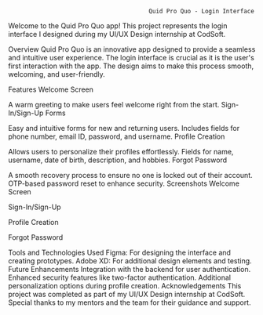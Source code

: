                                             Quid Pro Quo - Login Interface


Welcome to the Quid Pro Quo app! This project represents the login interface I designed during my UI/UX Design internship at CodSoft.

Overview
Quid Pro Quo is an innovative app designed to provide a seamless and intuitive user experience. The login interface is crucial as it is the user's first interaction with the app. The design aims to make this process smooth, welcoming, and user-friendly.

Features
Welcome Screen

A warm greeting to make users feel welcome right from the start.
Sign-In/Sign-Up Forms

Easy and intuitive forms for new and returning users.
Includes fields for phone number, email ID, password, and username.
Profile Creation

Allows users to personalize their profiles effortlessly.
Fields for name, username, date of birth, description, and hobbies.
Forgot Password

A smooth recovery process to ensure no one is locked out of their account.
OTP-based password reset to enhance security.
Screenshots
Welcome Screen

Sign-In/Sign-Up


Profile Creation

Forgot Password

Tools and Technologies Used
Figma: For designing the interface and creating prototypes.
Adobe XD: For additional design elements and testing.
Future Enhancements
Integration with the backend for user authentication.
Enhanced security features like two-factor authentication.
Additional personalization options during profile creation.
Acknowledgements
This project was completed as part of my UI/UX Design internship at CodSoft. Special thanks to my mentors and the team for their guidance and support.
